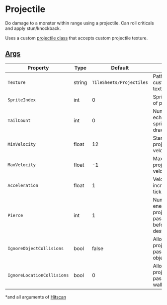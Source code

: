 # Projectile

Do damage to a monster within range using a projectile.
Can roll criticals and apply stun/knockback.

Uses a custom [projectile class](~/api/TrinketTinker.Effects.Pewpew.TinkerProjectile.yml) that accepts custom projectile texture.

## [Args](~/api/TrinketTinker.Models.AbilityArgs.ProjectileArgs.yml)

| Property | Type | Default | Notes |
| -------- | ---- | ------- | ----- |
| `Texture` | string | `TileSheets/Projectiles` | Path to custom texture. |
| `SpriteIndex` | int | 0 | Sprite index of projectile. |
| `TailCount` | int | 0 | Number of echo/trail sprites to draw. |
| `MinVelocity` | float | 12 | Starting projectile velocity. |
| `MaxVelocity` | float | -1 | Maximum projectile velocity. |
| `Acceleration` | float | 1 | Velocity increase per tick. |
| `Pierce` | int | 1 | Number of enemies the projectile can pass throgh before it is destroyed. |
| `IgnoreObjectCollisions` | bool | false | Allow projectile to pass through object/terrain. |
| `IgnoreLocationCollisions` | bool | 0 | Allow projectile to pass through walls. |

*and all arguments of [Hitscan](4.z.05-Hitscan.md)
